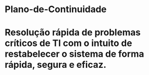 # Plano-de-Continuidade
# Resolução rápida de problemas críticos de TI com o intuito de restabelecer o sistema de forma rápida, segura e eficaz.
